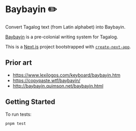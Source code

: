 # Baybayin ✏️

Convert Tagalog text (from Latin alphabet) into Baybayin.

[Baybayin](https://en.wikipedia.org/wiki/Baybayin) is a pre-colonial writing system for Tagalog.

This is a [Next.js](https://nextjs.org/) project bootstrapped with [`create-next-app`](https://github.com/vercel/next.js/tree/canary/packages/create-next-app).

## Prior art

- https://www.lexilogos.com/keyboard/baybayin.htm
- https://copypaste.wtf/baybayin/
- http://baybayin.quimson.net/baybayin.html

## Getting Started

To run tests:

```bash
pnpm test
```
